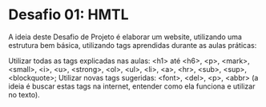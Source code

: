 # Desafio 01: HMTL

A ideia deste Desafio de Projeto é elaborar um website, utilizando uma estrutura bem básica, utilizando tags aprendidas durante as aulas práticas:

Utilizar todas as tags explicadas nas aulas: &lt;h1> até &lt;h6>, &lt;p>, &lt;mark>, &lt;small>, &lt;i>, &lt;u>, &lt;strong>, &lt;ol>, &lt;ul>, &lt;li>, &lt;a>, &lt;hr>, &lt;sub>, &lt;sup>, &lt;blockquote>;
Utilizar novas tags sugeridas: &lt;font>, &lt;del>, &lt;p>, &lt;abbr> (a ideia é buscar estas tags na internet, entender como ela funciona e utilizar no texto).
